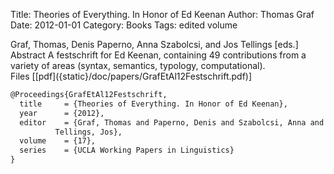 Title: Theories of Everything. In Honor of Ed Keenan
Author: Thomas Graf
Date: 2012-01-01
Category: Books
Tags: edited volume

<div markdown class="authors">
Graf, Thomas, Denis Paperno, Anna Szabolcsi, and Jos Tellings [eds.]
</div>

<div markdown class="abstract">
<span id="abstract-title">Abstract</span>
A festschrift for Ed Keenan, containing 49 contributions from a variety of areas (syntax, semantics, typology, computational).
</div>

<div markdown class="files">
<span id="files-title">Files</span>
[[pdf]({static}/doc/papers/GrafEtAl12Festschrift.pdf)]
</div>

~~~latex
@Proceedings{GrafEtAl12Festschrift,
  title		= {Theories of Everything. In Honor of Ed Keenan},
  year		= {2012},
  editor	= {Graf, Thomas and Paperno, Denis and Szabolcsi, Anna and
		  Tellings, Jos},
  volume	= {17},
  series	= {UCLA Working Papers in Linguistics}
}
~~~
